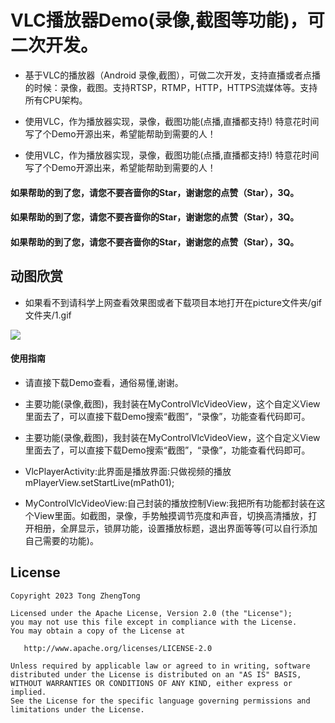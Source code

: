 # VLC播放器Demo(录像,截图等功能)，可二次开发。

* 基于VLC的播放器（Android 录像,截图），可做二次开发，支持直播或者点播的时候：录像，截图。支持RTSP，RTMP，HTTP，HTTPS流媒体等。支持所有CPU架构。

* 使用VLC，作为播放器实现，录像，截图功能(点播,直播都支持!) 特意花时间写了个Demo开源出来，希望能帮助到需要的人！

* 使用VLC，作为播放器实现，录像，截图功能(点播,直播都支持!) 特意花时间写了个Demo开源出来，希望能帮助到需要的人！



#### 如果帮助的到了您，请您不要吝啬你的Star，谢谢您的点赞（Star），3Q。

#### 如果帮助的到了您，请您不要吝啬你的Star，谢谢您的点赞（Star），3Q。

#### 如果帮助的到了您，请您不要吝啬你的Star，谢谢您的点赞（Star），3Q。



## 动图欣赏

* 如果看不到请科学上网查看效果图或者下载项目本地打开在picture文件夹/gif文件夹/1.gif




![](picture/gif/1.gif) 





#### 使用指南

 * 请直接下载Demo查看，通俗易懂,谢谢。
 
 * 主要功能(录像,截图)，我封装在MyControlVlcVideoView，这个自定义View里面去了，可以直接下载Demo搜索“截图”，“录像”，功能查看代码即可。
 
 * 主要功能(录像,截图)，我封装在MyControlVlcVideoView，这个自定义View里面去了，可以直接下载Demo搜索“截图”，“录像”，功能查看代码即可。
 
 * VlcPlayerActivity:此界面是播放界面:只做视频的播放   mPlayerView.setStartLive(mPath01);   
 
 * MyControlVlcVideoView:自己封装的播放控制View:我把所有功能都封装在这个View里面。如截图，录像，手势触摸调节亮度和声音，切换高清播放，打开相册，全屏显示，锁屏功能，设置播放标题，退出界面等等(可以自行添加自己需要的功能)。     


## License

```text
Copyright 2023 Tong ZhengTong

Licensed under the Apache License, Version 2.0 (the "License");
you may not use this file except in compliance with the License.
You may obtain a copy of the License at

   http://www.apache.org/licenses/LICENSE-2.0

Unless required by applicable law or agreed to in writing, software
distributed under the License is distributed on an "AS IS" BASIS,
WITHOUT WARRANTIES OR CONDITIONS OF ANY KIND, either express or implied.
See the License for the specific language governing permissions and
limitations under the License.
```